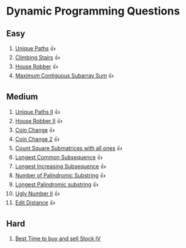 # Dynamic Programming Questions

## Easy
1. [Unique Paths](https://leetcode.com/problems/unique-paths)     👍
2. [Climbing Stairs](https://leetcode.com/problems/climbing-stairs) 👍
3. [House Robber](https://leetcode.com/problems/house-robber)     👍
4. [Maximum Contiguous Subarray Sum](https://leetcode.com/problems/maximum-subarray)  👍

## Medium
1. [Unique Paths II](https://leetcode.com/problems/unique-paths-ii) 👍
2. [House Robber II](https://leetcode.com/problems/house-robber-ii) 👍
3. [Coin Change](https://leetcode.com/problems/coin-change) 👍
4. [Coin Change 2](https://leetcode.com/problems/coin-change-2) 👍
5. [Count Square Submatrices with all ones](https://leetcode.com/problems/count-square-submatrices-with-all-ones) 👍
6. [Longest Common Subsequence](https://leetcode.com/problems/longest-common-subsequence) 👍
7. [Longest Increasing Subsequence](https://leetcode.com/problems/longest-increasing-subsequence) 👍
8. [Number of Palindromic Substring](https://leetcode.com/problems/palindromic-substrings) 👍
9. [Longest Palindromic substring](https://leetcode.com/problems/longest-palindromic-substring) 👍
10. [Ugly Number II](https://leetcode.com/problems/ugly-number-ii) 👍
11. [Edit Distance](https://leetcode.com/problems/edit-distance) 👍

## Hard
1. [Best Time to buy and sell Stock IV](https://leetcode.com/problems/best-time-to-buy-and-sell-stock-iv)
